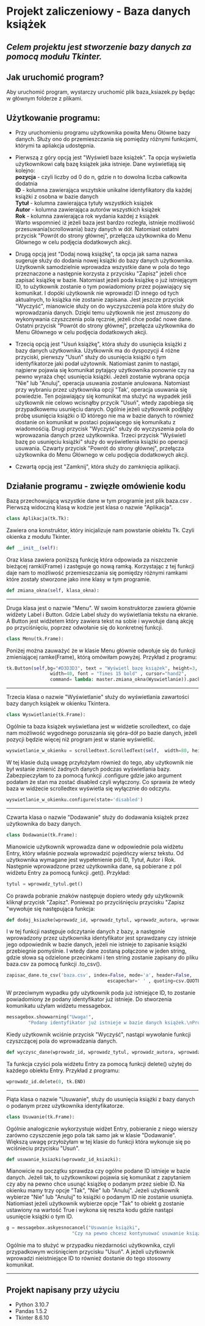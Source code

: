 # Projekt zaliczeniowy - Baza danych książek 

## *Celem projektu jest stworzenie bazy danych za pomocą modułu Tkinter.*

## Jak uruchomić program?

Aby uruchomić program, wystarczy uruchomić plik baza_ksiazek.py będąc w głównym folderze z plikami.

## Użytkowanie programu:

- Przy uruchomieniu programu użytkownika powita Menu Główne bazy danych. Służy ono do
  przemieszczania się pomiędzy różnymi funkcjami, którymi ta apliakcja udostępnia.

- Pierwszą z góry opcją jest "Wyświetl baze książek". Ta opcja wyświetla użytkownikowi
  całą bazę książek jaka istnieje. Dane wyświetlają się kolejno: \
  **pozycja** - czyli liczby od 0 do n, gdzie n to dowolna liczba całkowita dodatnia \
  **ID** - kolumna zawierająca wszytskie unikalne identyfikatory dla każdej 
    książki z osobna w bazie danych \
  **Tytuł** - kolumna zawierająca tytuły wszystkich książek \
  **Autor** - kolumna zawierająca autorów wszystkich książek \
  **Rok** - kolumna zawierająca rok wydania każdej z książek \
  Warto wspomnieć iż jeżeli baza jest bardzo rozległa, istnieje możliwość 
  przesuwania(scrollowania) bazy danych w dół. Natomiast ostatni przycisk 
  "Powrót do strony głównej", przełącza użytkownika do Menu
  Głównego w celu podjęcia dodatkowych akcji.

- Drugą opcją jest "Dodaj nową książkę", ta opcja jak sama nazwa sugeruje służy
  do dodania nowej książki do bazy danych użytkownika. Użytkownik samodzielnie 
  wprowadza wszystkie dane w pola do tego przeznaczone a następnie korzysta z
  przycisku "Zapisz" jeżeli chce zapisać książkę w bazie. Natomiast jeżeli poda 
  książkę o już istniejącym ID, to użytkownik zostanie o tym powiadomiony przez
  pojawiający się komunikat. I dopóki użytkownik nie wprowadzi ID innego od tych 
  aktualnych, to książka nie zostanie zapisana.
  Jest jeszcze przycisk "Wyczyść", mianowicie służy on do wyczyszczenia pola 
  które służy do wprowadzania danych. Dzięki temu użytkownik nie jest zmuszony
  do wykonywania czyszczenia pola ręcznie, jeżeli chce podać nowe dane.
  Ostatni przycisk "Powrót do strony głównej", przełącza użytkownika do Menu
  Głównego w celu podjęcia dodatkowych akcji.

- Trzecią opcją jest "Usuń książkę", która służy do usunięcia książki z bazy
  danych użytkownika. Użytkownik ma do dyspozycji 4 różne przyciski, pierwszy 
  "Usuń" służy do usunięcia książki o tym identyfikatorze jaki podał użytownik.
  Natiomiast zanim to nastąpi, najpierw pojawia się komunikat pytający użytkownika 
  ponownie czy na pewno wyraża chęć usunięcia książki. Jeżeli zostanie wybrana 
  opcja "Nie" lub "Anuluj", operacja usuwania zostanie anulowana. Natomiast
  przy wybraniu przez użytkownika opcji "Tak', operacja usuwania się powiedzie.
  Ten pojawiający się komunikat ma służyć na wypadek jeśli użytkownik nie celowo 
  wcisnąłby przycik "Usuń", wtedy zapobiega się przypadkowemu usunięciu danych.
  Ogólnie jeżeli użytkownik podjłąby próbę usunięcia książki o ID którego
  nie ma w bazie danych to również dostanie on komunikat w postaci pojawiącego
  się komunikatu z wiadomośćią.
  Drugi przycisk "Wyczyść" służy do wyczyszenia pola do wprowazania danych
  przez użytkownika.
  Trzeci przycisk "Wyświetl bazę po usunięciu książki" służy do 
  wyświetlenia książki po operacji usuwania.
  Czwarty przycisk "Powrót do strony głównej", przełącza użytkownika do Menu
  Głównego w celu podjęcia dodatkowych akcji.

- Czwartą opcją jest "Zamknij", która służy do zamknięcia aplikacji.

## Działanie programu - zwięzłe omówienie kodu

Bazą przechowującą wszystkie dane w tym programie jest plik
baza.csv .
Pierwszą widoczną klasą w kodzie jest klasa o nazwie "Aplikacja".
```python
class Aplikacja(tk.Tk):
```
Zawiera ona konstruktor, który inicjalizuje nam powstanie obiektu Tk.
Czyli okienka z modułu Tkinter.
```python
def __init__(self):
```
Oraz klasa zawiera poniższą funkcję która odpowiada za niszczenie bieżącej 
ramki(Frame) i zastępuje go nową ramką. Korzystając z tej funkcji
daje nam to możliwość przemieszczania się pomiędzy różnymi ramkami które 
zostały stworzone jako inne klasy w tym programie.
```python
def zmiana_okna(self, klasa_okna):
```
---

Druga klasa jest o nazwie "Menu". W swoim konstruktorze zawiera głównie
widżety Label i Button. Gdzie Label służy do wyświetlania tekstu na
ekranie. A Button jest widżetem który zawiera tekst na sobie i wywołuje 
daną akcję po przyciśnięciu, poprzez odwołanie się do konkretnej funkcji.
```python
class Menu(tk.Frame):
```
Poniżej można zauważyć że w klasie Menu głównie odwołuje się do funkcji
zmieniającej ramke(Frame), którą omówiłam powyżej. 
Przykład z programu:
```python
tk.Button(self,bg="#D3D3D3", text = "Wyświetl bazę książek", height=3, 
                width=40, font = "Times 15 bold" , cursor="hand2", 
                command= lambda: master.zmiana_okna(Wyswietlanie)).pack()
```
---

Trzecia klasa o nazwie "Wyświetlanie" służy do wyświetlania zawartości
bazy danych książek w okienku Tkintera. 
```python
class Wyswietlanie(tk.Frame):
```
Ogólnie ta baza książek wyświetlana jest w widżetie scrolledtext, co daje nam 
możliwość wygodnego poruszania się góra-dół po bazie danych, jeżeli pozycji 
będzie więcej niż program jest w stanie wyświetlić.
```python
wyswietlanie_w_okienku = scrolledtext.ScrolledText(self,  width=80, height=29)
```
W tej klasie dużą uwagę przyłożyłam również do tego, aby użytkownik nie był wstanie 
zmienić żadnych danych podczas wyświetlania bazy. Zabezpieczyłam to za pomocą funkcji
.configure gdzie jako argument podałam że stan ma zostać disabled czyli wyłączony.
Co sprawia że wtedy baza w widżecie scrolledtex wyświetla się wyłącznie do odczytu.
```python
wyswietlanie_w_okienku.configure(state='disabled')
```
---

Czwarta klasa o nazwie "Dodawanie" służy do dodawania książek przez użytkownika
do bazy danych.
```python
class Dodawanie(tk.Frame):
```
Mianowicie użytkownik wprowadza dane w odpowiednie pola widżetu Entry, który właśnie
pozwala wprowadzić pojedńczy wiersz tekstu. Od użytkownika wymagane jest wypełenienie
pól ID, Tytuł, Autor i Rok. Następnie wprowadzone przez użytkownika dane, są pobierane 
z pól widżetu Entry za pomocą funkcji .get(). Przykład:
```python
tytul = wprowadz_tytul.get()
```
Co prawda pobranie znaków następuje dopiero wtedy gdy użytkownik kliknął przycisk "Zapisz".
Ponieważ po przyciśnięciu przycisku "Zapisz "wywołuje się następująca funkcja:
```python
def dodaj_ksiazke(wprowadz_id, wprowadz_tytul, wprowadz_autora, wprowadz_rok):
```
I w tej funkcji następuje odczytanie danych z bazy, a następnie wprowadzony przez 
użytkownika identyfikator jest sprawdzany czy istnieje jego odpowiednik w bazie
danych, jeżeli nie istnieje to zapisanie książki przebiegnie pomyślnie.
I wtedy dane zostaną połączone w jeden string, gdzie słowa są odzielone przecinkami
i ten string zostanie zapisany do pliku baza.csv za pomocą funkcji .to_csv().
```python
zapisac_dane.to_csv('baza.csv', index=False, mode='a', header=False, 
                                     escapechar=' ' , quoting=csv.QUOTE_NONE)
```
W przeciwnym wypadku gdy użytkownik poda już istniejące ID, to zostanie powiadomiony 
że podany identyfikator już istnieje. Do stworzenia komunikatu użyłam widżetu messagebox.
```python
messagebox.showwarning("Uwaga!",
        "Podany identyfikator już istnieje w bazie danych książek.\nProsimy o podanie innego ID!")
```
Kiedy użytkownik wciśnie przycisk "Wyczyść", nastąpi wywołanie funkcji czyszczącej
pola do wprowadzania danych.
```python
def wyczysc_dane(wprowadz_id, wprowadz_tytul, wprowadz_autora, wprowadz_rok):
```
Ta funkcja czyści pola widżetu Entry za pomocą funkcji delete() użytej do każdego
obiektu Entry.
Przykład z programu:
```python
wprowadz_id.delete(0, tk.END)
```
---

Piąta klasa o nazwie "Usuwanie", służy do usunięcia książki z bazy danych
o podanym przez użytkownika identyfikatorze.
```python
class Usuwanie(tk.Frame):
```
Ogólnie analogicznie wykorzystuje widżet Entry, pobieranie z niego wierszy
zarówno czyszczenie jego pola tak samo jak w klasie "Dodawanie".
Większą uwagę przyłożyłam w tej klasie do funkcji która wykonuje się
po wciśnieciu przycisku "Usuń".
```python
def usuwanie_ksiazki(wprowadz_id_ksiazki):
```
Mianowicie na początku sprawdza czy ogólne podane ID istnieje w bazie danych.
Jeżeli tak, to użytkownikowi pojawia się komunikat z zapytaniem czy aby na pewno
chce usunąć książkę o podanym przez siebie ID. Na okienku mamy trzy opcje
"Tak", "Nie" lub "Anuluj". Jeżeli użytkownik wybierze "Nie" lub "Anuluj"
to książki o podanym ID nie zostanie usunięta. Natiomiast jeżeli użytkownik 
wybierze opcje "Tak" to obiekt g zostanie ustawiony na wartość True i wykona się 
reszta kodu gdzie nastąpi usunięcie książki o tym ID.
```python
g = messagebox.askyesnocancel("Usuwanie książki", 
                        "Czy na pewno chcesz kontynuować usuwanie książki z bazy?")
```
Ogólnie ma to służyć w przypadku niezdarności użytkownika, czyli przypadkowym 
wciśnięciem przycisku "Usuń". 
A jeżeli użytkownik wprowadzi nieistniejące ID to również dostanie do tego 
stosowny komunikat.

---

## Projekt napisany przy użyciu
- Python 3.10.7 
- Pandas 1.5.2
- Tkinter 8.6.10